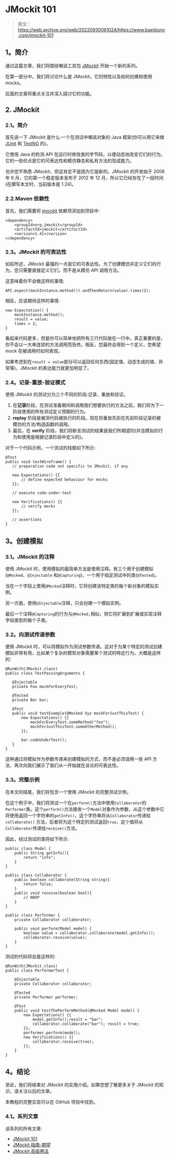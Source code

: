 # JMockit 101

> 原文：<https://web.archive.org/web/20220930061024/https://www.baeldung.com/jmockit-101>

## **1。简介**

通过这篇文章，我们将围绕嘲讽工具包 [JMockit](https://web.archive.org/web/20220812064337/https://jmockit.github.io/) 开始一个新的系列。

在第一部分中，我们将讨论什么是 JMockit，它的特性以及如何创建和使用 mocks。

后面的文章将重点关注并深入探讨它的功能。

## **2\. JMockit**

### **2.1。简介**

首先说一下 JMockit 是什么:一个在测试中嘲讽对象的 Java 框架(你可以用它来做 [JUnit](https://web.archive.org/web/20220812064337/http://junit.org/junit4/) 和 [TestNG](https://web.archive.org/web/20220812064337/http://testng.org/doc/index.html) 的)。

它使用 Java 的检测 API 在运行时修改类的字节码，以便动态地改变它们的行为。它的一些优点是它的可表达性和模仿静态和私有方法的现成能力。

也许您不熟悉 JMockit，但这肯定不是因为它是新的。JMockit 的开发始于 2006 年 6 月，它的第一个稳定版本发布于 2012 年 12 月，所以它已经存在了一段时间(在撰写本文时，当前版本是 1.24)。

### 2.2.Maven 依赖性

首先，我们需要将 [jmockit](https://web.archive.org/web/20220812064337/https://search.maven.org/search?q=a:jmockit%20AND%20g:org.jmockit) 依赖项添加到项目中:

```
<dependency> 
    <groupId>org.jmockit</groupId> 
    <artifactId>jmockit</artifactId> 
    <version>1.41</version>
</dependency>
```

### **2.3。JMockit 的可表达性**

如前所述，JMockit 最强的一点是它的可表达性。为了创建模仿并定义它们的行为，您只需要直接定义它们，而不是从模仿 API 调用方法。

这意味着你不会做这样的事情:

```
API.expect(mockInstance.method()).andThenReturn(value).times(2);
```

相反，应该期待这样的事情:

```
new Expectation() {
    mockInstance.method(); 
    result = value; 
    times = 2;
}
```

看起来代码更多，但是你可以简单地把所有三行代码放在一行中。真正重要的是，你不会以一大串连锁的方法调用而告终。相反，您最终会得到一个定义，您希望 mock 在被调用时如何表现。

如果考虑到在`result = value`部分可以返回任何东西(固定值、动态生成的值、异常等)，JMockit 的表达能力就更加明显了。

### **2.4。记录-重放-验证模式**

使用 JMockit 的测试分为三个不同的阶段:记录、重放和验证。

1.  在**记录**阶段，在测试准备期间和调用我们想要执行的方法之前，我们将为下一阶段使用的所有测试定义预期的行为。
2.  **replay** 阶段是被测代码被执行的阶段。现在将重放先前在先前阶段记录的被模仿的方法/构造函数的调用。
3.  最后，在 **verify** 阶段，我们将断言测试的结果是我们所期望的(并且模拟的行为和使用是根据记录阶段中定义的)。

对于一个代码示例，一个测试的线框如下所示:

```
@Test
public void testWireframe() {
   // preparation code not specific to JMockit, if any

   new Expectations() {{ 
       // define expected behaviour for mocks
   }};

   // execute code-under-test

   new Verifications() {{ 
       // verify mocks
   }};

   // assertions
}
```

## **3。创建模拟**

### **3.1。JMockit 的注释**

使用 JMockit 时，使用模拟的最简单方法是使用注释。有三个用于创建模拟(`@Mocked`、`@Injectable` 和`@Capturing`)，一个用于指定测试中的类(`@Tested`)。

当在一个字段上使用`@Mocked`注释时，它将创建该特定类的每个新对象的模拟实例。

另一方面，使用`@Injectable`注释，只会创建一个模拟实例。

最后一个注释`@Capturing`的行为与`@Mocked,`相似，但它将扩展到扩展或实现注释字段类型的每个子类。

### **3.2。向测试传递参数**

使用 JMockit 时，可以将模拟作为测试参数传递。这对于为某个特定的测试创建模拟非常有用，比如某个复杂的模型对象需要某个测试的特定行为。大概是这样的:

```
@RunWith(JMockit.class)
public class TestPassingArguments {

   @Injectable
   private Foo mockForEveryTest;

   @Tested
   private Bar bar;

   @Test
   public void testExample(@Mocked Xyz mockForJustThisTest) {
       new Expectations() {{
           mockForEveryTest.someMethod("foo");
           mockForJustThisTest.someOtherMethod();
       }};

       bar.codeUnderTest();
   }
}
```

这种通过将模拟作为参数传递来创建模拟的方式，而不是必须调用一些 API 方法，再次向我们展示了我们从一开始就在谈论的可表达性。

### **3.3。完整示例**

在本文的结尾，我们将包含一个使用 JMockit 的完整测试示例。

在这个例子中，我们将测试一个在`perform()`方法中使用`Collaborator`的`Performer`类。这个`perform()`方法接收一个`Model`对象作为参数，从这个参数中它将使用返回一个字符串的`getInfo()`，这个字符串将从`Collaborator`传递给`collaborate()` 方法，后者将为这个特定的测试返回`true`，这个值将从`Collaborator`传递给`receive()`方法。

因此，经过测试的类将如下所示:

```
public class Model {
    public String getInfo(){
        return "info";
    }
}

public class Collaborator {
    public boolean collaborate(String string){
        return false;
    }
    public void receive(boolean bool){
        // NOOP
    }
}

public class Performer {
    private Collaborator collaborator;

    public void perform(Model model) {
        boolean value = collaborator.collaborate(model.getInfo());
        collaborator.receive(value);
    }
}
```

测试的代码将会是这样的:

```
@RunWith(JMockit.class)
public class PerformerTest {

    @Injectable
    private Collaborator collaborator;

    @Tested
    private Performer performer;

    @Test
    public void testThePerformMethod(@Mocked Model model) {
        new Expectations() {{
    	    model.getInfo();result = "bar";
    	    collaborator.collaborate("bar"); result = true;
        }};
        performer.perform(model);
        new Verifications() {{
    	    collaborator.receive(true);
        }};
    }
}
```

## **4。结论**

至此，我们将结束对 JMockit 的实用介绍。如果您想了解更多关于 JMockit 的知识，请关注以后的文章。

本教程的完整实现可以在 GitHub 项目中找到。

### **4.1。系列文章**

该系列的所有文章:

*   [JMockit 101](/web/20220812064337/https://www.baeldung.com/jmockit-101)
*   [JMockit 指南-期望](/web/20220812064337/https://www.baeldung.com/jmockit-expectations)
*   [JMockit 高级用法](/web/20220812064337/https://www.baeldung.com/jmockit-advanced-usage)